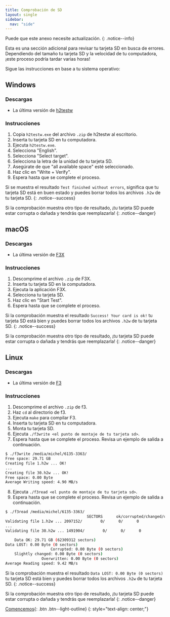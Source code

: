 ```yaml
---
title: Comprobación de SD
layout: single
sidebar:
  nav: "side"
---
```


Puede que este anexo necesite actualización.
{: .notice--info}

Esta es una sección adicional para revisar tu tarjeta SD en busca de errores. Dependiendo del tamaño tu tarjeta SD y la velocidad de tu computadora, ¡este proceso podría tardar varias horas!

Sigue las instrucciones en base a tu sistema operativo:

## Windows
### Descargas
- La última versión de [h2testw](http://www.heise.de/ct/Redaktion/bo/downloads/h2testw_1.4.zip)

### Instrucciones
1. Copia `h2testw.exe` del archivo `.zip` de h2testw al escritorio.
2. Inserta tu tarjeta SD en tu computadora.
3. Ejecuta `h2testw.exe`.
4. Selecciona "English".
5. Selecciona "Select target".
6. Selecciona la letra de la unidad de tu tarjeta SD.
7. Asegúrate de que "all available space" esté seleccionado.
8. Haz clic en "Write + Verify".
9. Espera hasta que se complete el proceso.

Si se muestra el resultado `Test finished without errors`, significa que tu tarjeta SD está en buen estado y puedes borrar todos los archivos `.h2w` de tu tarjeta SD.
{: .notice--success}

Si la comprobación muestra otro tipo de resultado, ¡tu tarjeta SD puede estar corrupta o dañada y tendrás que reemplazarla!
{: .notice--danger}

## macOS
### Descargas
- La última versión de [F3X](https://github.com/insidegui/F3X/releases/latest)

### Instrucciones
1. Descomprime el archivo `.zip` de F3X.
2. Inserta tu tarjeta SD en la computadora.
3. Ejecuta la aplicación F3X.
4. Selecciona tu tarjeta SD.
5. Haz clic en "Start Test".
6. Espera hasta que se complete el proceso.

Si la comprobación muestra el resultado `Success! Your card is ok!` tu tarjeta SD está bien y puedes borrar todos los archivos `.h2w` de tu tarjeta SD.
{: .notice--success}

Si la comprobación muestra otro tipo de resultado, ¡tu tarjeta SD puede estar corrupta o dañada y tendrás que reemplazarla!
{: .notice--danger}

## Linux
### Descargas
- La última versión de [F3](https://github.com/AltraMayor/f3/releases/latest)

### Instrucciones
1. Descomprime el archivo `.zip` de f3.
2. Haz `cd` al directorio de f3.
3. Ejecuta `make` para compilar F3.
4. Inserta tu tarjeta SD en tu computadora.
5. Monta tu tarjeta SD.
6. Ejecuta `./f3write <el punto de montaje de tu tarjeta sd>`.
7. Espera hasta que se complete el proceso. Revisa un ejemplo de salida a continuación.

~~~ bash
$ ./f3write /media/michel/6135-3363/
Free space: 29.71 GB
Creating file 1.h2w ... OK!
...
Creating file 30.h2w ... OK!
Free space: 0.00 Byte
Average Writing speed: 4.90 MB/s
~~~

8. Ejecuta `./f3read <el punto de montaje de tu tarjeta sd>`.
9. Espera hasta que se complete el proceso. Revisa un ejemplo de salida a continuación.

~~~ bash
$ ./f3read /media/michel/6135-3363/
									SECTORS      ok/corrupted/changed/overwritten
Validating file 1.h2w ... 2097152/        0/      0/      0
...
Validating file 30.h2w ... 1491904/        0/      0/      0

	Data OK: 29.71 GB (62309312 sectors)
Data LOST: 0.00 Byte (0 sectors)
					Corrupted: 0.00 Byte (0 sectors)
	Slightly changed: 0.00 Byte (0 sectors)
				Overwritten: 0.00 Byte (0 sectors)
Average Reading speed: 9.42 MB/s
~~~

Si la comprobación muestra el resultado `Data LOST: 0.00 Byte (0 sectors)` tu tarjeta SD está bien y puedes borrar todos los archivos `.h2w` de tu tarjeta SD.
{: .notice--success}

Si la comprobación muestra otro tipo de resultado, ¡tu tarjeta SD puede estar corrupta o dañada y tendrás que reemplazarla!
{: .notice--danger}

[Comencemos](/guia_dsi/guía/comencemos){: .btn .btn--light-outline}
{: style="text-align: center;"}
